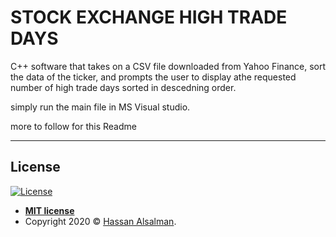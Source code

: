 # STOCK EXCHANGE HIGH TRADE DAYS
 C++ software that takes on a CSV file downloaded from Yahoo Finance, sort the data of the ticker, and prompts the user to display athe requested number of high trade days sorted in descedning order.

simply run the main file in MS Visual studio.

more to follow for this Readme



---

## License

[![License](http://img.shields.io/:license-mit-blue.svg?style=flat-square)](http://badges.mit-license.org)

- **[MIT license](http://opensource.org/licenses/mit-license.php)**
- Copyright 2020 © <a href="https://www.linkedin.com/in/halsalman2/" target="_blank">Hassan Alsalman</a>.
